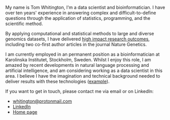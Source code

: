 <!-- 
.. title: About
.. slug: about
.. date: 2017-01-03 20:31:00 UTC+01:00
.. tags: 
.. link: 
.. description: 
-->

My name is Tom Whitington, I'm a data scientist and bioinformatician. I have over ten years' experience in answering complex and difficult-to-define questions through the application of statistics, programming, and the scientific method.

By applying computational and statistical methods to large and diverse genomics datasets, I have delivered [high impact research outcomes](https://scholar.google.com/citations?user=1280JtcAAAAJ&amp;hl=en), including two co-first author articles in the journal Nature Genetics.

I am currently employed in an permanent position as a bioinformatician at Karolinska Institutet, Stockholm, Sweden. Whilst I enjoy this role, I am amazed by recent developments in natural language processing and artificial intelligence, and am considering working as a data scientist in this area. I believe I have the imagination and technical background needed to deliver results with these technologies ([example](https://tomwhi.github.io/blog/posts/using-word-vectors-to-decipher-swedish-culture/)).

If you want to get in touch, please contact me via email or on LinkedIn:

* <whitington@protonmail.com>
* [LinkedIn](https://www.linkedin.com/in/tomwhitington)
* [Home page](http://tomwhi.github.io)
